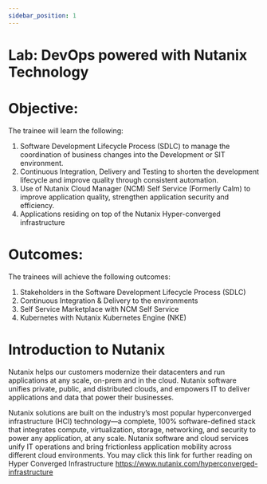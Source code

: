 ```yaml
---
sidebar_position: 1
---
```


# Lab: DevOps powered with Nutanix Technology

# Objective:

The trainee will learn the following:
1. Software Development Lifecycle Process (SDLC) to manage the coordination of business changes into the Development or SIT environment.
2. Continuous Integration, Delivery and Testing to shorten the development lifecycle and improve quality through consistent automation.
3. Use of Nutanix Cloud Manager (NCM) Self Service (Formerly Calm) to improve application quality, strengthen application security and efficiency.
4. Applications residing on top of the Nutanix Hyper-converged infrastructure

# Outcomes:
The trainees will achieve the following outcomes:

1. Stakeholders in the Software Development Lifecycle Process (SDLC)
2. Continuous Integration & Delivery to the environments
3. Self Service Marketplace with NCM Self Service
4. Kubernetes with Nutanix Kubernetes Engine (NKE)

# Introduction to Nutanix

Nutanix helps our customers modernize their datacenters and run applications at any scale, on-prem and in the cloud. Nutanix software unifies private, public, and distributed clouds, and empowers IT to deliver applications and data that power their businesses.

Nutanix solutions are built on the industry’s most popular hyperconverged infrastructure (HCI) technology—a complete, 100% software-defined stack that integrates compute, virtualization, storage, networking, and security to power any application, at any scale.
Nutanix software and cloud services unify IT operations and bring frictionless application mobility across different cloud environments. You may click this link for further reading on Hyper Converged Infrastructure https://www.nutanix.com/hyperconverged-infrastructure

